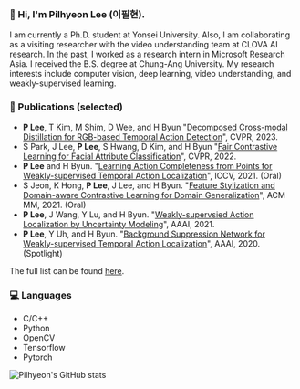 ### 👋 Hi, I'm Pilhyeon Lee (이필현).

I am currently a Ph.D. student at Yonsei University.
Also, I am collaborating as a visiting researcher with the video understanding team at CLOVA AI research.
In the past, I worked as a research intern in Microsoft Research Asia.
I received the B.S. degree at Chung-Ang University.
My research interests include computer vision, deep learning, video understanding, and weakly-supervised learning.

### 📓 Publications (selected)
- **P Lee**, T Kim, M Shim, D Wee, and H Byun "[Decomposed Cross-modal Distillation for RGB-based Temporal Action Detection](https://arxiv.org/pdf/2303.17285.pdf)", CVPR, 2023.
- S Park, J Lee, **P Lee**, S Hwang, D Kim, and H Byun "[Fair Contrastive Learning for Facial Attribute Classification](https://arxiv.org/pdf/2203.16209.pdf)", CVPR, 2022.
- **P Lee** and H Byun. "[Learning Action Completeness from Points for Weakly-supervised Temporal Action Localization](https://arxiv.org/pdf/2108.05029.pdf)", ICCV, 2021. (Oral)
- S Jeon, K Hong, **P Lee**, J Lee, and H Byun. "[Feature Stylization and Domain-aware Contrastive Learning for Domain Generalization](https://arxiv.org/pdf/2108.08596.pdf)", ACM MM, 2021. (Oral)
- **P Lee**, J Wang, Y Lu, and H Byun. "[Weakly-supervsied Action Localization by Uncertainty Modeling](https://arxiv.org/pdf/2006.07006.pdf)", AAAI, 2021.
- **P Lee**, Y Uh, and H Byun. "[Background Suppression Network for Weakly-supervised Temporal Action Localization](https://arxiv.org/pdf/1911.09963.pdf)", AAAI, 2020. (Spotlight)

The full list can be found [here](https://scholar.google.com/citations?user=BeLZuogAAAAJ&hl=ko&oi=ao).

### 💻 Languages
- C/C++
- Python
- OpenCV
- Tensorflow
- Pytorch

![Pilhyeon's GitHub stats](https://github-readme-stats.vercel.app/api?username=pilhyeon&show_icons=true&hide_border=True&include_all_commits=True&hide=prs)
